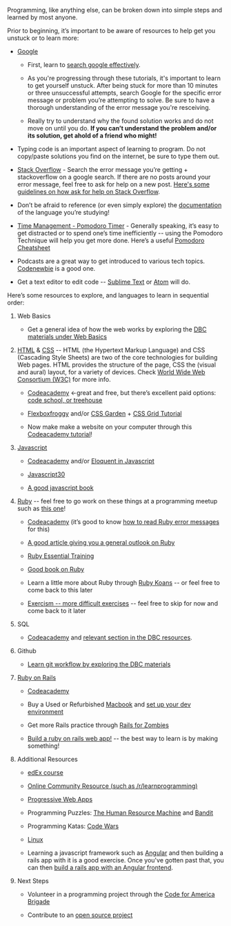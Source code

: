 Programming, like anything else, can be broken down into simple steps and learned by most anyone.

Prior to beginning, it’s important to be aware of resources to help get you unstuck or to learn more:

* [Google](https://www.google.com/)

    * First, learn to [search google effectively](https://www.reddit.com/r/LifeProTips/comments/3yis0k/lpt_how_to_get_the_most_out_of_googlesearch/).

    * As you're progressing through these tutorials, it's important to learn to get yourself unstuck. After being stuck for more than 10 minutes or three unsuccessful attempts, search Google for the specific error message or problem you’re attempting to solve. Be sure to have a thorough understanding of the error message you're resceiving.

    * Really try to understand why the found solution works and do not move on until you do. **If you can’t understand the problem and/or its solution, get ahold of a friend who might!**
    
    
* Typing code is an important aspect of learning to program. Do not copy/paste solutions you find on the internet, be sure to type them out.

* [Stack Overflow](https://stackoverflow.com/) - Search the error message you’re getting + stackoverflow on a google search. If there are no posts around your error message, feel free to ask for help on a new post. [Here's some guidelines on how ask for help on Stack Overflow](https://stackoverflow.com/help/how-to-ask).

* Don’t be afraid to reference (or even simply explore) the [documentation](http://devdocs.io/ruby~2.4/) of the language you’re studying!

* [Time Management - Pomodoro Timer](https://cirillocompany.de/pages/pomodoro-technique) - Generally speaking, it’s easy to get distracted or to spend one’s time inefficiently -- using the Pomodoro Technique will help you get more done. Here’s a useful [Pomodoro Cheatsheet](http://i.imgur.com/zB4YdEi.png)

* Podcasts are a great way to get introduced to various tech topics. [Codenewbie](https://www.codenewbie.org/podcast) is a good one.

* Get a text editor to edit code --  [Sublime Text](http://www.sublimetext.com/2) or [Atom](https://atom.io/) will do.

Here’s some resources to explore, and languages to learn in sequential order:

1. Web Basics

    * Get a general idea of how the web works by exploring the [DBC materials under Web Basics](https://github.com/Devbootcamp/phase-0-handbook/blob/master/resources.md#web-basics)

2. [HTML](http://devdocs.io/html/) & [CSS](http://devdocs.io/css/) -- HTML (the Hypertext Markup Language) and CSS (Cascading Style Sheets) are two of the core technologies for building Web pages. HTML provides the structure of the page, CSS the (visual and aural) layout, for a variety of devices. Check [World Wide Web Consortium (W3C)](https://www.w3.org/standards/webdesign/htmlcss) for more info.

    * [Codeacademy](https://www.codecademy.com/learn/web) ←great and free, but there’s excellent paid options: [code school, or treehouse](https://www.reddit.com/r/learnprogramming/comments/1dvhrt/codecademy_vs_code_school_vs_treehouse/)

    * [Flexboxfroggy](http://flexboxfroggy.com/) and/or [CSS Garden](http://cssgridgarden.com/) + [CSS Grid Tutorial](https://mozilladevelopers.github.io/playground/)

    * Now make make a website on your computer through this [Codeacademy tutorial](https://www.codecademy.com/articles/local-web-page)!

3. [Javascript](http://devdocs.io/javascript/)

    * [Codeacademy](https://www.codecademy.com/learn/javascript) and/or [Eloquent in Javascript](http://eloquentjavascript.net/)

    * [Javascript30](https://javascript30.com/)

    * [A good javascript book](https://github.com/Devbootcamp/phase-0-handbook/blob/master/resources.md#web-basics)

4. [Ruby](http://devdocs.io/ruby/) -- feel free to go work on these things at a programming meetup such as [this one](https://www.meetup.com/dcruby/)!

    * [Codeacademy](https://www.codecademy.com/learn/learn-rails) (it’s good to know [how to read Ruby error messages](https://learn.co/lessons/ruby-lecture-reading-error-messages) for this)

    * [A good article giving you a general outlook on Ruby](https://hackhands.com/beginners-guide-ruby/)

    * [Ruby Essential Training](https://www.lynda.com/Ruby-tutorials/essential-training/47905-2.html?srchtrk=index:1%0Alinktypeid:2%0Aq:ruby%0Apage:1%0As:relevance%0Asa:true%0Aproducttypeid:2)

    * [Good book on Ruby](http://poignant.guide/)

    * Learn a little more about Ruby through [Ruby Koans](http://rubykoans.com/) -- or feel free to come back to this later

    * [Exercism -- more difficult exercises](http://exercism.io/languages/ruby/about) -- feel free to skip for now and come back to it later

5. SQL

    * [Codeacademy](https://www.codecademy.com/learn/learn-sql) and [relevant section in the DBC resources](https://github.com/Devbootcamp/phase-0-handbook/blob/master/resources.md#SQL-and-Databases).

6. Github

    * [Learn git workflow by exploring the DBC materials](https://github.com/Devbootcamp/phase-0-handbook/blob/master/resources.md#github)

7. [Ruby on Rails](http://devdocs.io/rails/)

    * [Codeacademy](https://www.codecademy.com/learn/learn-rails)

    * Buy a Used or Refurbished [Macbook](https://www.amazon.com/Apple-MacBook-15-4-Inch-Laptop-Yosemite/dp/B00PZLRWVE/ref=pd_sbs_147_4?_encoding=UTF8&pd_rd_i=B00PZLRWVE&pd_rd_r=4S2TWVDYFN5F2HC06GTY&pd_rd_w=yYbjY&pd_rd_wg=cWZlC&psc=1&refRID=4S2TWVDYFN5F2HC06GTY) and [set up your dev environment](https://github.com/codehbs/computer-setup/blob/master/mac-instructions.md)

    * Get more Rails practice through [Rails for Zombies](http://railsforzombies.org/)

    * [Build a ruby on rails web app!](https://emkaydeum.wordpress.com/2016/04/28/tutorial-build-a-rails-app-using-the-nasa-astronomy-photo-of-the-day-api/) -- the best way to learn is by making something!

8. Additional Resources

    * [edEx course](https://www.edx.org/course/introduction-computer-science-mitx-6-00-1x-11)

    * [Online Community Resource (such as /r/learnprogramming)](https://www.reddit.com/r/learnprogramming/wiki/index)

    * [Progressive Web Apps](https://developers.google.com/web/ilt/pwa/)

    * Programming Puzzles: [The Human Resource Machine](https://tomorrowcorporation.com/humanresourcemachine) and [Bandit](http://overthewire.org/wargames/bandit/)

    * Programming Katas: [Code Wars](http://www.codewars.com/)
    
    * [Linux](https://bash.cyberciti.biz/guide/Main_Page)
    
    * Learning a javascript framework such as [Angular](https://thinkster.io/a-better-way-to-learn-angularjs) and then building a rails app with it is a good exercise. Once you've gotten past that, you can then [build a rails app with an Angular frontend](https://thinkster.io/tutorials/angular-rails).

9. Next Steps

    * Volunteer in a programming project through the [Code for America Brigade](http://brigade.codeforamerica.org/brigade/)

    * Contribute to an [open source project](https://github.com/MunGell/awesome-for-beginners)

